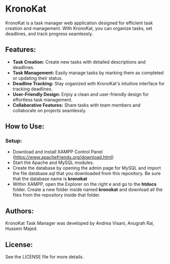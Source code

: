 # KronoKat

KronoKat is a task manager web application designed for efficient task creation and management. With KronoKat, you can organize tasks, set deadlines, and track progress seamlessly.

## Features:

- **Task Creation:** Create new tasks with detailed descriptions and deadlines.
- **Task Management:** Easily manage tasks by marking them as completed or updating their status.
- **Deadline Tracking:** Stay organized with KronoKat's intuitive interface for tracking deadlines.
- **User-Friendly Design:** Enjoy a clean and user-friendly design for effortless task management.
- **Collaborative Features:** Share tasks with team members and collaborate on projects seamlessly.

## How to Use:
### Setup:
- Download and install XAMPP Control Panel (https://www.apachefriends.org/download.html)
- Start the Apache and MySQL modules.
- Create the database by opening the admin page for MySQL and import the file database.sql that you downloaded from this repository. Be sure that the database name is **kronokat**
- Within XAMPP, open the Explorer on the right e and go to the **htdocs** folder. Create a new folder inside named **kronokat** and download all the files from the repository inside that folder.


## Authors:
KronoKat Task Manager was developed by Andrea Visani, Anugrah Rai, Hussein Majed.

## License:
See the LICENSE file for more details.
